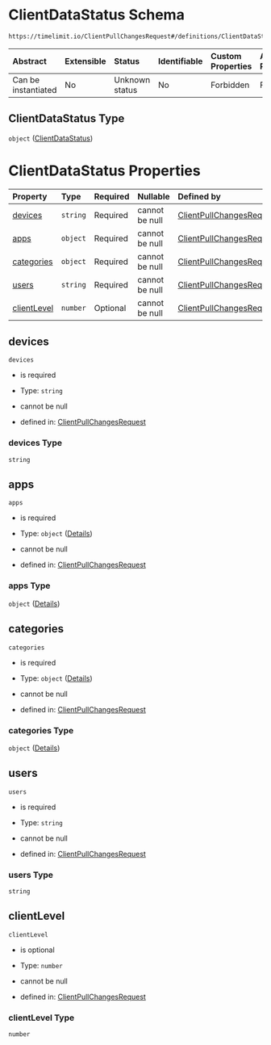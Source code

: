# ClientDataStatus Schema

```txt
https://timelimit.io/ClientPullChangesRequest#/definitions/ClientDataStatus
```



| Abstract            | Extensible | Status         | Identifiable | Custom Properties | Additional Properties | Access Restrictions | Defined In                                                                                           |
| :------------------ | :--------- | :------------- | :----------- | :---------------- | :-------------------- | :------------------ | :--------------------------------------------------------------------------------------------------- |
| Can be instantiated | No         | Unknown status | No           | Forbidden         | Forbidden             | none                | [ClientPullChangesRequest.schema.json*](ClientPullChangesRequest.schema.json "open original schema") |

## ClientDataStatus Type

`object` ([ClientDataStatus](clientpullchangesrequest-definitions-clientdatastatus.md))

# ClientDataStatus Properties

| Property                    | Type     | Required | Nullable       | Defined by                                                                                                                                                                                                       |
| :-------------------------- | :------- | :------- | :------------- | :--------------------------------------------------------------------------------------------------------------------------------------------------------------------------------------------------------------- |
| [devices](#devices)         | `string` | Required | cannot be null | [ClientPullChangesRequest](clientpullchangesrequest-definitions-clientdatastatus-properties-devices.md "https://timelimit.io/ClientPullChangesRequest#/definitions/ClientDataStatus/properties/devices")         |
| [apps](#apps)               | `object` | Required | cannot be null | [ClientPullChangesRequest](clientpullchangesrequest-definitions-clientdatastatus-properties-apps.md "https://timelimit.io/ClientPullChangesRequest#/definitions/ClientDataStatus/properties/apps")               |
| [categories](#categories)   | `object` | Required | cannot be null | [ClientPullChangesRequest](clientpullchangesrequest-definitions-clientdatastatus-properties-categories.md "https://timelimit.io/ClientPullChangesRequest#/definitions/ClientDataStatus/properties/categories")   |
| [users](#users)             | `string` | Required | cannot be null | [ClientPullChangesRequest](clientpullchangesrequest-definitions-clientdatastatus-properties-users.md "https://timelimit.io/ClientPullChangesRequest#/definitions/ClientDataStatus/properties/users")             |
| [clientLevel](#clientlevel) | `number` | Optional | cannot be null | [ClientPullChangesRequest](clientpullchangesrequest-definitions-clientdatastatus-properties-clientlevel.md "https://timelimit.io/ClientPullChangesRequest#/definitions/ClientDataStatus/properties/clientLevel") |

## devices



`devices`

*   is required

*   Type: `string`

*   cannot be null

*   defined in: [ClientPullChangesRequest](clientpullchangesrequest-definitions-clientdatastatus-properties-devices.md "https://timelimit.io/ClientPullChangesRequest#/definitions/ClientDataStatus/properties/devices")

### devices Type

`string`

## apps



`apps`

*   is required

*   Type: `object` ([Details](clientpullchangesrequest-definitions-clientdatastatus-properties-apps.md))

*   cannot be null

*   defined in: [ClientPullChangesRequest](clientpullchangesrequest-definitions-clientdatastatus-properties-apps.md "https://timelimit.io/ClientPullChangesRequest#/definitions/ClientDataStatus/properties/apps")

### apps Type

`object` ([Details](clientpullchangesrequest-definitions-clientdatastatus-properties-apps.md))

## categories



`categories`

*   is required

*   Type: `object` ([Details](clientpullchangesrequest-definitions-clientdatastatus-properties-categories.md))

*   cannot be null

*   defined in: [ClientPullChangesRequest](clientpullchangesrequest-definitions-clientdatastatus-properties-categories.md "https://timelimit.io/ClientPullChangesRequest#/definitions/ClientDataStatus/properties/categories")

### categories Type

`object` ([Details](clientpullchangesrequest-definitions-clientdatastatus-properties-categories.md))

## users



`users`

*   is required

*   Type: `string`

*   cannot be null

*   defined in: [ClientPullChangesRequest](clientpullchangesrequest-definitions-clientdatastatus-properties-users.md "https://timelimit.io/ClientPullChangesRequest#/definitions/ClientDataStatus/properties/users")

### users Type

`string`

## clientLevel



`clientLevel`

*   is optional

*   Type: `number`

*   cannot be null

*   defined in: [ClientPullChangesRequest](clientpullchangesrequest-definitions-clientdatastatus-properties-clientlevel.md "https://timelimit.io/ClientPullChangesRequest#/definitions/ClientDataStatus/properties/clientLevel")

### clientLevel Type

`number`

